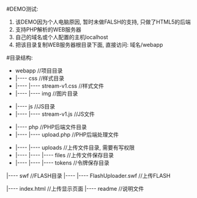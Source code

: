 #DEMO测试:
1. 该DEMO因为个人电脑原因, 暂时未做FALSH的支持, 只做了HTML5的后端
2. 支持PHP解析的WEB服务器
3. 自己的域名或个人配置的主机localhost
4. 把该目录复制WEB服务器根目录下面, 直接访问: 域名/webapp

#目录结构:
+ webapp                                    //项目目录
+ |---- css                                 //样式目录
+ |---- |---- stream-v1.css                 //样式文件
+ |---- |---- img                           //图片目录

> 
+ |---- js                                  //JS目录
+ |---- |---- stream-v1.js                  //JS文件

>
+ |---- php                                 //PHP后端文件目录
+ |---- |---- upload.php                    //PHP后端处理文件

>
* |---- |---- uploads                       //上传文件目录, 需要有写权限
* |---- |---- |---- files                   //上传文件保存目录
* |---- |---- |---- tokens                  //令牌保存目录

|---- swf                                 //FLASH目录
|---- |---- FlashUploader.swf             //上传FLASH

|---- index.html                          //上传显示页面
|---- readme                              //说明文件

